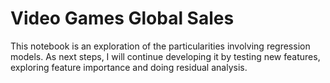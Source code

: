 # Video Games Global Sales

This notebook is an exploration of the particularities involving regression models. As next steps, I will continue developing it by testing new features, exploring feature importance and doing residual analysis.
